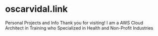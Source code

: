 # oscarvidal.link
Personal Projects and Info
Thank you for visiting!
I am a AWS Cloud Architect in Training who
Specialized in Health and Non-Profit Industries

